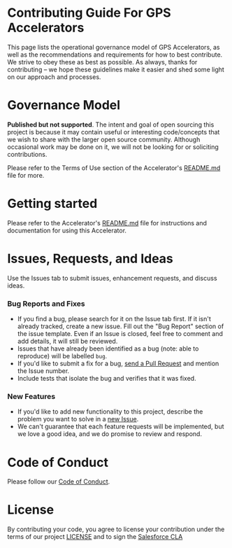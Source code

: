 # Contributing Guide For GPS Accelerators

This page lists the operational governance model of GPS Accelerators, as well as the recommendations and requirements for how to best contribute. We strive to obey these as best as possible. As always, thanks for contributing – we hope these guidelines make it easier and shed some light on our approach and processes.

# Governance Model

**Published but not supported**. The intent and goal of open sourcing this project is because it may contain useful or interesting code/concepts that we wish to share with the larger open source community. Although occasional work may be done on it, we will not be looking for or soliciting contributions.

Please refer to the Terms of Use section of the Accelerator's [README.md](README.md) file for more.

# Getting started

Please refer to the Accelerator's [README.md](README.md) file for instructions and documentation for using this Accelerator.

# Issues, Requests, and Ideas

Use the Issues tab to submit issues, enhancement requests, and discuss ideas.

### Bug Reports and Fixes
-  If you find a bug, please search for it on the Issue tab first. If it isn't already tracked, create a new issue. Fill out the "Bug Report" section of the issue template. Even if an Issue is closed, feel free to comment and add details, it will still be reviewed.
-  Issues that have already been identified as a bug (note: able to reproduce) will be labelled `bug`.
-  If you'd like to submit a fix for a bug, [send a Pull Request](#creating_a_pull_request) and mention the Issue number.
-  Include tests that isolate the bug and verifies that it was fixed.

### New Features
-  If you'd like to add new functionality to this project, describe the problem you want to solve in a [new Issue](https://github.com/{project_slug}/issues/new).
-  We can't guarantee that each feature requests will be implemented, but we love a good idea, and we do promise to review and respond.

# Code of Conduct
Please follow our [Code of Conduct](CODE_OF_CONDUCT.md).

# License
By contributing your code, you agree to license your contribution under the terms of our project [LICENSE](LICENSE) and to sign the [Salesforce CLA](https://cla.salesforce.com/sign-cla)
